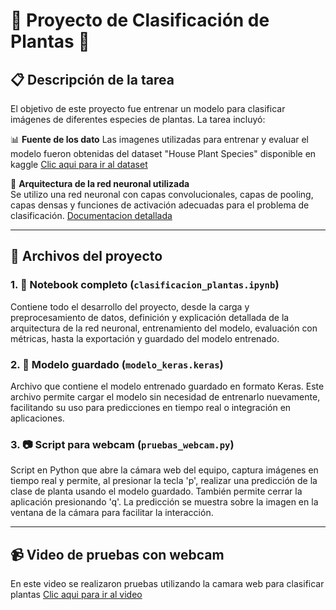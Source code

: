 # 🌿 Proyecto de Clasificación de Plantas 🌿

## 📋 Descripción de la tarea

El objetivo de este proyecto fue entrenar un modelo para clasificar imágenes de diferentes especies de plantas. La tarea incluyó:

📊 **Fuente de los dato**
Las imagenes utilizadas para entrenar y evaluar el modelo fueron obtenidas del dataset "House Plant Species" disponible en kaggle
[Clic aqui para ir al dataset](https://www.kaggle.com/datasets/kacpergregorowicz/house-plant-species/data)


🧠 **Arquitectura de la red neuronal utilizada**  
Se utilizo una red neuronal con capas convolucionales, capas de pooling, capas densas y funciones de activación adecuadas para el problema de clasificación.
[Documentacion detallada](https://github.com/jesusBarrazaCastro/itc_topicos_ia/blob/main/UNIDAD%204/TAREA%202/documentacion_clasificacion_plantas.pdf)

---

## 📁 Archivos del proyecto

### 1. 📓 Notebook completo (`clasificacion_plantas.ipynb`)

Contiene todo el desarrollo del proyecto, desde la carga y preprocesamiento de datos, definición y explicación detallada de la arquitectura de la red neuronal, entrenamiento del modelo, evaluación con métricas, hasta la exportación y guardado del modelo entrenado.

### 2. 🧩 Modelo guardado (`modelo_keras.keras`)

Archivo que contiene el modelo entrenado guardado en formato Keras. Este archivo permite cargar el modelo sin necesidad de entrenarlo nuevamente, facilitando su uso para predicciones en tiempo real o integración en aplicaciones.

### 3. 📷 Script para webcam (`pruebas_webcam.py`)

Script en Python que abre la cámara web del equipo, captura imágenes en tiempo real y permite, al presionar la tecla 'p', realizar una predicción de la clase de planta usando el modelo guardado. También permite cerrar la aplicación presionando 'q'. La predicción se muestra sobre la imagen en la ventana de la cámara para facilitar la interacción.

---

## 📹 Video de pruebas con webcam
En este video se realizaron pruebas utilizando la camara web para clasificar plantas
[Clic aqui para ir al video](https://youtu.be/IKAmNQ2jGpc)
